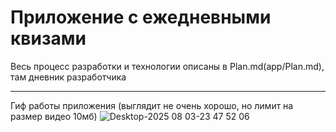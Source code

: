 # Приложение с ежедневными квизами
Весь процесс разработки и технологии описаны в Plan.md(app/Plan.md), там дневник разработчика

---
Гиф работы приложения (выглядит не очень хорошо, но лимит на размер видео 10мб)
![Desktop-2025 08 03-23 47 52 06](https://github.com/user-attachments/assets/df043645-e686-478a-96f2-150ef09abea6)
